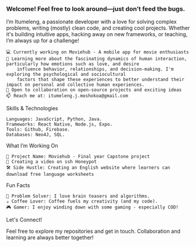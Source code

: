 ### Welcome! Feel free to look around—just don’t feed the bugs.

I’m Itumeleng, a passionate developer with a love for solving complex problems, writing (mostly) clean code, and creating cool projects. Whether it's building intuitive apps, hacking away on new frameworks, or teaching, I’m always up for a challenge!

    💻 Currently working on Moviehub - A mobile app for movie enthusiasts
    🌱 Learning more about the fascinating dynamics of human interaction, particularly how emotions such as love, and desire 
        influence behavior, relationships, and decision-making. I'm exploring the psychological and sociocultural 
        factors that shape these experiences to better understand their impact on personal and collective human experiences.
    🚀 Open to collaboration on open-source projects and exciting ideas
    📫 Reach me at: itumeleng.j.moshokoa@gmail.com

Skills & Technologies

    Languages: JavaScript, Python, Java.
    Frameworks: React Native, Node.js, Expo.
    Tools: Github, Firebase.
    Databases: Neo4J, SQL.

What I’m Working On

    🎯 Project Name: Moviehub - Final year Capstone project
    🎯 Creating a video on ssh Honeypot
    🛠️ Side Hustle: Creating an English website where learners can download free language worksheets 
Fun Facts

    🧩 Problem Solver: I love brain teasers and algorithms.
    ☕ Coffee Lover: Coffee fuels my creativity (and my code).
    🎮 Gamer: I enjoy winding down with some gaming - especially COD!

Let's Connect!

Feel free to explore my repositories and get in touch. Collaboration and learning are always better together!
